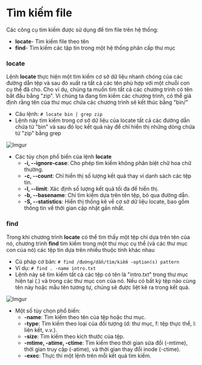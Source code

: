 # Tìm kiếm file
Các công cụ tìm kiếm được sử dụng để tìm file trên hệ thống: 
- **locate**- Tìm kiếm file theo tên
- **find**- Tìm kiếm các tập tin trong một hệ thống phân cấp thư mục 

### locate
Lệnh **locate** thực hiện một tìm kiếm cơ sở dữ liệu nhanh chóng của các đường dẫn tệp và sau đó xuất ra tất cả các tên phù hợp với một chuỗi con cụ thể đã cho.
Cho ví dụ, chúng ta muốn tìm tất cả các chương trình có tên bắt đầu bằng "zip". Vì chúng ta đang tìm kiếm các chương trình, có thể giả định rằng tên của thư mục chứa các chương trình sẽ kết thúc bằng "bin/"
- Câu lệnh: `# locate bin | grep zip`
- Lệnh này tìm kiếm trong cơ sở dữ liệu của locate tất cả các đường dẫn chứa từ "bin" và sau đó lọc kết quả này để chỉ hiển thị những dòng chứa từ "zip" bằng grep

![Imgur](https://i.imgur.com/baT7ieu.png)

- Các tùy chọn phổ biến của lệnh **locate**
	- **-i, --ignore-case**: Cho phép tìm kiếm không phân biệt chữ hoa chữ thường.
	- **-c, --count**: Chỉ hiển thị số lượng kết quả thay vì danh sách các tệp tin.
	- **-l, --limit**: Xác định số lượng kết quả tối đa để hiển thị.
	- **-b, --basename**: Chỉ tìm kiếm dựa trên tên tệp, bỏ qua đường dẫn.
	- **-S, --statistics**: Hiển thị thống kê về cơ sở dữ liệu locate, bao gồm thông tin về thời gian cập nhật gần nhất.

### find
Trong khi chương trình **locate** có thể tìm thấy một tệp chỉ dựa trên tên của nó, chương trình **find** tìm kiếm trong một thư mục cụ thể (và các thư mục con của nó) các tệp tin dựa trên nhiều thuộc tính khác nhau

- Cú pháp cơ bản: `# find /đường/dẫn/tìm/kiếm -option(s) pattern`
- Ví dụ: `# find . -name intro.txt`
- Lệnh này sẽ tìm kiếm tất cả các tệp có tên là "intro.txt" trong thư mục hiện tại (.) và trong các thư mục con của nó. Nếu có bất kỳ tệp nào cùng tên này hoặc mẫu tên tương tự, chúng sẽ được liệt kê ra trong kết quả.

![Imgur](https://i.imgur.com/twFrqyr.png)

- Một số tùy chọn phổ biến: 
	- **-name**: Tìm kiếm theo tên của tệp hoặc thư mục.
	- **-type**: Tìm kiếm theo loại của đối tượng (d: thư mục, f: tệp thực thể, l: liên kết, v.v.).
	- **-size**: Tìm kiếm theo kích thước của tệp.
	- **-mtime, -atime, -ctime**: Tìm kiếm theo thời gian sửa đổi (-mtime), thời gian truy cập (-atime), và thời gian thay đổi inode (-ctime).
	- **-exec**: Thực thi một lệnh trên mỗi kết quả tìm kiếm.


